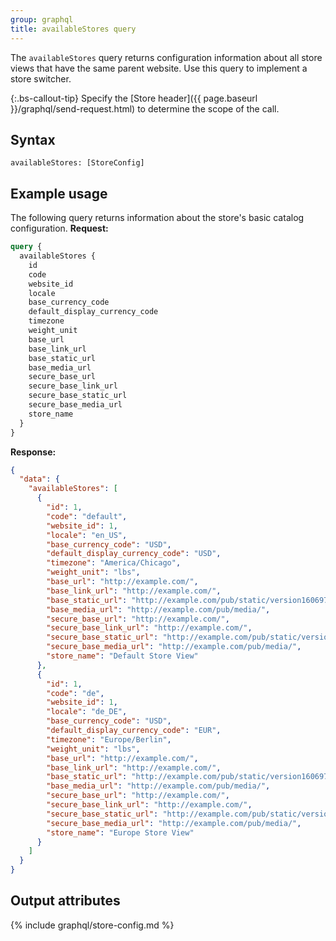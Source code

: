 ```yaml
---
group: graphql
title: availableStores query
---
```


The `availableStores` query returns configuration information about all store views that have the same parent website. Use this query to implement a store switcher.

{:.bs-callout-tip}
Specify the [Store header]({{ page.baseurl }}/graphql/send-request.html) to determine the scope of the call.

## Syntax

`availableStores: [StoreConfig]`

## Example usage

The following query returns information about the store's basic catalog configuration.
**Request:**

```graphql
query {
  availableStores {
    id
    code
    website_id
    locale
    base_currency_code
    default_display_currency_code
    timezone
    weight_unit
    base_url
    base_link_url
    base_static_url
    base_media_url
    secure_base_url
    secure_base_link_url
    secure_base_static_url
    secure_base_media_url
    store_name
  }
}
```

**Response:**

```json
{
  "data": {
    "availableStores": [
      {
        "id": 1,
        "code": "default",
        "website_id": 1,
        "locale": "en_US",
        "base_currency_code": "USD",
        "default_display_currency_code": "USD",
        "timezone": "America/Chicago",
        "weight_unit": "lbs",
        "base_url": "http://example.com/",
        "base_link_url": "http://example.com/",
        "base_static_url": "http://example.com/pub/static/version1606976517/",
        "base_media_url": "http://example.com/pub/media/",
        "secure_base_url": "http://example.com/",
        "secure_base_link_url": "http://example.com/",
        "secure_base_static_url": "http://example.com/pub/static/version1606976517/",
        "secure_base_media_url": "http://example.com/pub/media/",
        "store_name": "Default Store View"
      },
      {
        "id": 1,
        "code": "de",
        "website_id": 1,
        "locale": "de_DE",
        "base_currency_code": "USD",
        "default_display_currency_code": "EUR",
        "timezone": "Europe/Berlin",
        "weight_unit": "lbs",
        "base_url": "http://example.com/",
        "base_link_url": "http://example.com/",
        "base_static_url": "http://example.com/pub/static/version1606976517/",
        "base_media_url": "http://example.com/pub/media/",
        "secure_base_url": "http://example.com/",
        "secure_base_link_url": "http://example.com/",
        "secure_base_static_url": "http://example.com/pub/static/version1606976517/",
        "secure_base_media_url": "http://example.com/pub/media/",
        "store_name": "Europe Store View"
      }
    ]
  }
}
```

## Output attributes

{% include graphql/store-config.md %}
